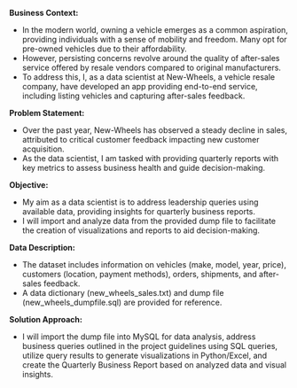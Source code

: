 **Business Context:**

* In the modern world, owning a vehicle emerges as a common aspiration, providing individuals with a sense of mobility and freedom. Many opt for pre-owned vehicles due to their affordability.
* However, persisting concerns revolve around the quality of after-sales service offered by resale vendors compared to original manufacturers.
* To address this, I, as a data scientist at New-Wheels, a vehicle resale company, have developed an app providing end-to-end service, including listing vehicles and capturing after-sales feedback.

**Problem Statement:**

* Over the past year, New-Wheels has observed a steady decline in sales, attributed to critical customer feedback impacting new customer acquisition.
* As the data scientist, I am tasked with providing quarterly reports with key metrics to assess business health and guide decision-making.

**Objective:**

* My aim as a data scientist is to address leadership queries using available data, providing insights for quarterly business reports.
* I will import and analyze data from the provided dump file to facilitate the creation of visualizations and reports to aid decision-making.

**Data Description:**

* The dataset includes information on vehicles (make, model, year, price), customers (location, payment methods), orders, shipments, and after-sales feedback.
* A data dictionary (new_wheels_sales.txt) and dump file (new_wheels_dumpfile.sql) are provided for reference.

**Solution Approach:**

* I will import the dump file into MySQL for data analysis, address business queries outlined in the project guidelines using SQL queries, utilize query results to generate visualizations in Python/Excel, and create the Quarterly Business Report based on analyzed data and visual insights.
